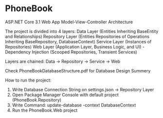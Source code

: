 # PhoneBook
ASP.NET Core 3.1 Web App
Model-View-Controller Architecture

The project is divided into 4 layers:
Data Layer (Entities Inheriting BaseEntity and Relationships)
Repository Layer (Entities Repositories of Operations Inheriting BaseRepository, DatabaseContext)
Service Layer (Instances of Repositories)
Web Layer (Application Layer, Business Logic, and UI)
-Dependency Injection (Scooped Repositories, Transient Services)

Layers are chained:
Data -> Repository -> Service -> Web

Check PhoneBookDatabaseStructure.pdf for Database Design Summery

How to run the project:
1. Write Database Connection String on settings.json -> Repository Layer
2. Open Package Manager Console with default project (PhoneBook.Repository)
3. Write Command:
update-database -context DatabaseContext
4. Run the PhoneBook.Web project
